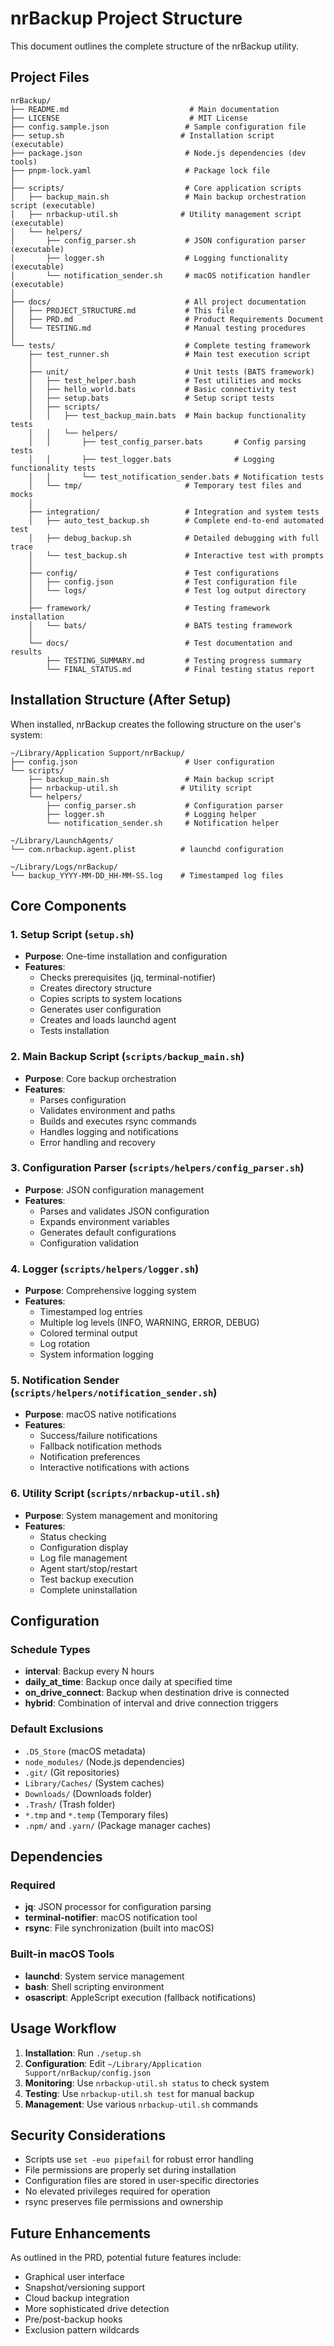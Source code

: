 # nrBackup Project Structure

This document outlines the complete structure of the nrBackup utility.

## Project Files

```
nrBackup/
├── README.md                           # Main documentation
├── LICENSE                             # MIT License
├── config.sample.json                 # Sample configuration file
├── setup.sh                          # Installation script (executable)
├── package.json                       # Node.js dependencies (dev tools)
├── pnpm-lock.yaml                     # Package lock file
│
├── scripts/                           # Core application scripts
│   ├── backup_main.sh                 # Main backup orchestration script (executable)
│   ├── nrbackup-util.sh              # Utility management script (executable)
│   └── helpers/
│       ├── config_parser.sh           # JSON configuration parser (executable)
│       ├── logger.sh                  # Logging functionality (executable)
│       └── notification_sender.sh     # macOS notification handler (executable)
│
├── docs/                              # All project documentation
│   ├── PROJECT_STRUCTURE.md           # This file
│   ├── PRD.md                         # Product Requirements Document
│   └── TESTING.md                     # Manual testing procedures
│
└── tests/                             # Complete testing framework
    ├── test_runner.sh                 # Main test execution script
    │
    ├── unit/                          # Unit tests (BATS framework)
    │   ├── test_helper.bash           # Test utilities and mocks
    │   ├── hello_world.bats           # Basic connectivity test
    │   ├── setup.bats                 # Setup script tests
    │   ├── scripts/                   
    │   │   ├── test_backup_main.bats  # Main backup functionality tests
    │   │   └── helpers/               
    │   │       ├── test_config_parser.bats       # Config parsing tests
    │   │       ├── test_logger.bats              # Logging functionality tests
    │   │       └── test_notification_sender.bats # Notification tests
    │   └── tmp/                       # Temporary test files and mocks
    │
    ├── integration/                   # Integration and system tests
    │   ├── auto_test_backup.sh        # Complete end-to-end automated test
    │   ├── debug_backup.sh            # Detailed debugging with full trace
    │   └── test_backup.sh             # Interactive test with prompts
    │
    ├── config/                        # Test configurations
    │   ├── config.json                # Test configuration file
    │   └── logs/                      # Test log output directory
    │
    ├── framework/                     # Testing framework installation
    │   └── bats/                      # BATS testing framework
    │
    └── docs/                          # Test documentation and results
        ├── TESTING_SUMMARY.md         # Testing progress summary
        └── FINAL_STATUS.md            # Final testing status report
```

## Installation Structure (After Setup)

When installed, nrBackup creates the following structure on the user's system:

```
~/Library/Application Support/nrBackup/
├── config.json                        # User configuration
└── scripts/
    ├── backup_main.sh                 # Main backup script
    ├── nrbackup-util.sh              # Utility script
    └── helpers/
        ├── config_parser.sh           # Configuration parser
        ├── logger.sh                  # Logging helper
        └── notification_sender.sh     # Notification helper

~/Library/LaunchAgents/
└── com.nrbackup.agent.plist          # launchd configuration

~/Library/Logs/nrBackup/
└── backup_YYYY-MM-DD_HH-MM-SS.log    # Timestamped log files
```

## Core Components

### 1. Setup Script (`setup.sh`)
- **Purpose**: One-time installation and configuration
- **Features**:
  - Checks prerequisites (jq, terminal-notifier)
  - Creates directory structure
  - Copies scripts to system locations
  - Generates user configuration
  - Creates and loads launchd agent
  - Tests installation

### 2. Main Backup Script (`scripts/backup_main.sh`)
- **Purpose**: Core backup orchestration
- **Features**:
  - Parses configuration
  - Validates environment and paths
  - Builds and executes rsync commands
  - Handles logging and notifications
  - Error handling and recovery

### 3. Configuration Parser (`scripts/helpers/config_parser.sh`)
- **Purpose**: JSON configuration management
- **Features**:
  - Parses and validates JSON configuration
  - Expands environment variables
  - Generates default configurations
  - Configuration validation

### 4. Logger (`scripts/helpers/logger.sh`)
- **Purpose**: Comprehensive logging system
- **Features**:
  - Timestamped log entries
  - Multiple log levels (INFO, WARNING, ERROR, DEBUG)
  - Colored terminal output
  - Log rotation
  - System information logging

### 5. Notification Sender (`scripts/helpers/notification_sender.sh`)
- **Purpose**: macOS native notifications
- **Features**:
  - Success/failure notifications
  - Fallback notification methods
  - Notification preferences
  - Interactive notifications with actions

### 6. Utility Script (`scripts/nrbackup-util.sh`)
- **Purpose**: System management and monitoring
- **Features**:
  - Status checking
  - Configuration display
  - Log file management
  - Agent start/stop/restart
  - Test backup execution
  - Complete uninstallation

## Configuration

### Schedule Types
- **interval**: Backup every N hours
- **daily_at_time**: Backup once daily at specified time
- **on_drive_connect**: Backup when destination drive is connected
- **hybrid**: Combination of interval and drive connection triggers

### Default Exclusions
- `.DS_Store` (macOS metadata)
- `node_modules/` (Node.js dependencies)
- `.git/` (Git repositories)
- `Library/Caches/` (System caches)
- `Downloads/` (Downloads folder)
- `.Trash/` (Trash folder)
- `*.tmp` and `*.temp` (Temporary files)
- `.npm/` and `.yarn/` (Package manager caches)

## Dependencies

### Required
- **jq**: JSON processor for configuration parsing
- **terminal-notifier**: macOS notification tool
- **rsync**: File synchronization (built into macOS)

### Built-in macOS Tools
- **launchd**: System service management
- **bash**: Shell scripting environment
- **osascript**: AppleScript execution (fallback notifications)

## Usage Workflow

1. **Installation**: Run `./setup.sh`
2. **Configuration**: Edit `~/Library/Application Support/nrBackup/config.json`
3. **Monitoring**: Use `nrbackup-util.sh status` to check system
4. **Testing**: Use `nrbackup-util.sh test` for manual backup
5. **Management**: Use various `nrbackup-util.sh` commands

## Security Considerations

- Scripts use `set -euo pipefail` for robust error handling
- File permissions are properly set during installation
- Configuration files are stored in user-specific directories
- No elevated privileges required for operation
- rsync preserves file permissions and ownership

## Future Enhancements

As outlined in the PRD, potential future features include:
- Graphical user interface
- Snapshot/versioning support
- Cloud backup integration
- More sophisticated drive detection
- Pre/post-backup hooks
- Exclusion pattern wildcards
